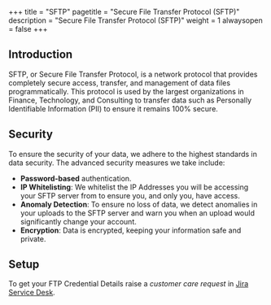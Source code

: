 +++
title = "SFTP"
pagetitle = "Secure File Transfer Protocol (SFTP)"
description = "Secure File Transfer Protocol (SFTP)"
weight = 1
alwaysopen = false
+++

## Introduction

SFTP, or Secure File Transfer Protocol, is a network protocol that provides completely secure access, transfer, and management of data files programmatically. This protocol is used by the largest organizations in Finance, Technology, and Consulting to transfer data such as Personally Identifiable Information (PII) to ensure it remains 100% secure.

## Security

To ensure the security of your data, we adhere to the highest standards in data security. The advanced security measures we take include:

* **Password-based** authentication.
* **IP Whitelisting**: We whitelist the IP Addresses you will be accessing your SFTP server from to ensure you, and only you, have access.
* **Anomaly Detection**: To ensure no loss of data, we detect anomalies in your uploads to the SFTP server and warn you when an upload would significantly change your account.
* **Encryption**: Data is encrypted, keeping your information safe and private.

## Setup

To get your FTP Credential Details raise a _customer care request_ in [Jira Service Desk](/getting-started/quickstart/#jira-service-desk).



